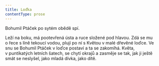 ```yaml
---
title: Loďka
contentType: prose
---
```


<section>

Bohumil Ptáček po sytém obědě spí.

Leží na boku, má pootevřená ústa a ruce složené pod hlavou. Zdá se mu o řece s líně tekoucí vodou, plují po ní s Květou v malé dřevěné loďce. Ve snu se Bohumil Ptáček v loďce postaví a ta se zakomíhá. Květa, v puntíkatých letních šatech, se chytí okrajů a zasměje se tak, jak ji ještě smát se neslyšel, jako mladá dívka, jako dítě.

</section>
